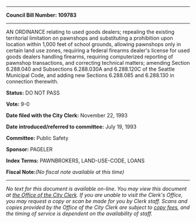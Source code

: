 

********

**Council Bill Number: 109783**
********

 AN ORDINANCE relating to used goods dealers; repealing the existing territorial limitation on pawnshops and substituting a prohibition upon location within 1,000 feet of school grounds, allowing pawnshops only in certain land use zones, requiring a federal firearms dealer's license for used goods dealers handling firearms, requiring computerized reporting of pawnshop transactions, and correcting technical matters; amending Section 6.288.040 and Subsections 6.288.030A and 6.288.120C of the Seattle Municipal Code, and adding new Sections 6.288.085 and 6.288.130 in connection therewith.

**Status:** DO NOT PASS
   
**Vote:** 9-0
   
**Date filed with the City Clerk:** November 22, 1993
   
   
**Date introduced/referred to committee:** July 19, 1993
   
**Committee:** Public Safety
   
**Sponsor:** PAGELER
   
   
**Index Terms:** PAWNBROKERS, LAND-USE-CODE, LOANS

**Fiscal Note:**_(No fiscal note available at this time)_
********

_No text for this document is available on-line. You may view this document at [the Office of the City Clerk](http://www.seattle.gov/leg/clerk/contactUs.htm). If you are unable to visit the Clerk's Office, you may request a copy or scan be made for you by Clerk staff. Scans and copies provided by the Office of the City Clerk are subject to [copy fees](http://clerk.seattle.gov/~public/clerkfees.htm), and the timing of service is dependent on the availability of staff._


